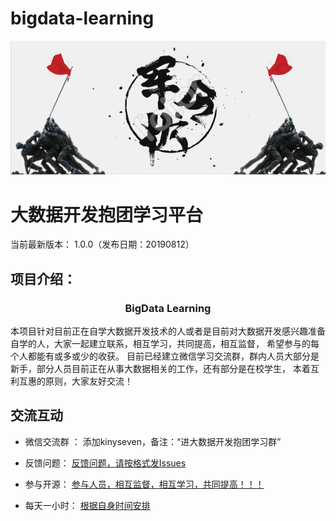 # bigdata-learning
![bigdata-learning](static/jlz.png)



大数据开发抱团学习平台
===============

当前最新版本： 1.0.0（发布日期：20190812）


项目介绍：
-----------------------------------

<h3 align="center">BigData Learning</h3>

本项目针对目前正在自学大数据开发技术的人或者是目前对大数据开发感兴趣准备自学的人，大家一起建立联系，相互学习，共同提高，相互监督，
希望参与的每个人都能有或多或少的收获。
目前已经建立微信学习交流群，群内人员大部分是新手，部分人员目前正在从事大数据相关的工作，还有部分是在校学生，
本着互利互惠的原则，大家友好交流！

交流互动
-----------------------------------

- 微信交流群 ：  添加kinyseven，备注：“进大数据开发抱团学习群”

- 反馈问题：  [反馈问题，请按格式发Issues]()

- 参与开源：  [参与人员，相互监督，相互学习，共同提高！！！]()

- 每天一小时： [根据自身时间安排]()

